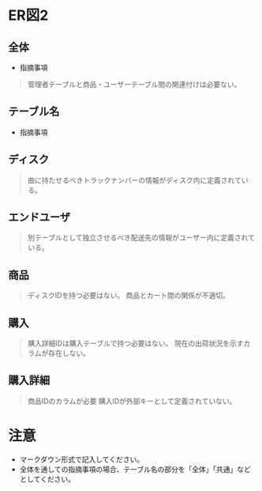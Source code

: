 # ER図2
## 全体
- 指摘事項
>管理者テーブルと商品・ユーザーテーブル間の関連付けは必要ない。
## テーブル名
- 指摘事項
## ディスク
>曲に持たせるべきトラックナンバーの情報がディスク内に定義されている。
## エンドユーザ
>別テーブルとして独立させるべき配送先の情報がユーザー内に定義されている。

## 商品
>ディスクIDを持つ必要はない。
>商品とカート間の関係が不適切。
## 購入
>購入詳細IDは購入テーブルで持つ必要はない。
>現在の出荷状況を示すカラムが存在しない。
## 購入詳細
>商品IDのカラムが必要
>購入IDが外部キーとして定義されていない。
# 注意
* マークダウン形式で記入してください。
* 全体を通しての指摘事項の場合、テーブル名の部分を「全体」「共通」などとしてください。

